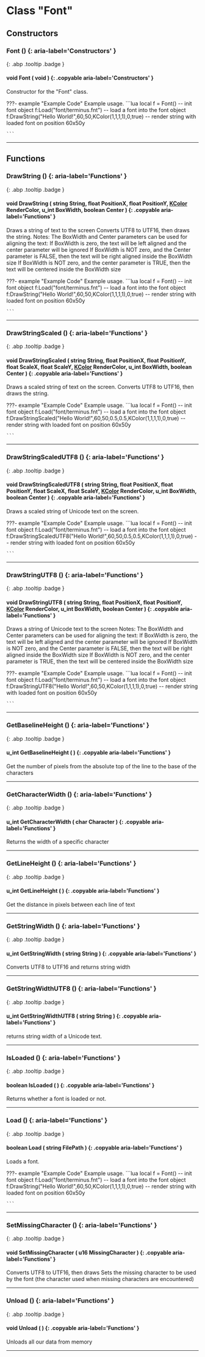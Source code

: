 # Class "Font"
## Constructors
### Font () {: aria-label='Constructors' }
[ ](#){: .abp .tooltip .badge }
#### void Font ( void ) {: .copyable aria-label='Constructors' }

Constructor for the "Font" class.

???- example "Example Code"
    Example usage.
    ```lua 
    local f = Font() -- init font object
    f:Load("font/terminus.fnt") -- load a font into the font object
    f:DrawString("Hello World!",60,50,KColor(1,1,1,1),0,true) -- render string with loaded font on position 60x50y
    
    ```

___ 
## Functions
### DrawString () {: aria-label='Functions' }
[ ](#){: .abp .tooltip .badge }
#### void DrawString ( string String, float PositionX, float PositionY, [KColor](../KColor) RenderColor, u_int BoxWidth, boolean Center ) {: .copyable aria-label='Functions' }
Draws a string of text to the screen
Converts UTF8 to UTF16, then draws the string. 
Notes: The BoxWidth and Center parameters can be used for aligning the text: If BoxWidth is zero, the text will be left aligned and the center parameter will be ignored If BoxWidth is NOT zero, and the Center parameter is FALSE, then the text will be right aligned inside the BoxWidth size If BoxWidth is NOT zero, and the center parameter is TRUE, then the text will be centered inside the BoxWidth size 

???- example "Example Code"
    Example usage.
    ```lua 
    local f = Font() -- init font object
    f:Load("font/terminus.fnt") -- load a font into the font object
    f:DrawString("Hello World!",60,50,KColor(1,1,1,1),0,true) -- render string with loaded font on position 60x50y
    
    ```

___ 
### DrawStringScaled () {: aria-label='Functions' }
[ ](#){: .abp .tooltip .badge }
#### void DrawStringScaled ( string String, float PositionX, float PositionY, float ScaleX, float ScaleY, [KColor](../KColor) RenderColor, u_int BoxWidth, boolean Center ) {: .copyable aria-label='Functions' }
Draws a scaled string of text on the screen.
Converts UTF8 to UTF16, then draws the string. 

???- example "Example Code"
    Example usage.
    ```lua 
    local f = Font() -- init font object
    f:Load("font/terminus.fnt") -- load a font into the font object
    f:DrawStringScaled("Hello World!",60,50,0.5,0.5,KColor(1,1,1,1),0,true) -- render string with loaded font on position 60x50y
    
    ```

___ 
### DrawStringScaledUTF8 () {: aria-label='Functions' }
[ ](#){: .abp .tooltip .badge }
#### void DrawStringScaledUTF8 ( string String, float PositionX, float PositionY, float ScaleX, float ScaleY, [KColor](../KColor) RenderColor, u_int BoxWidth, boolean Center ) {: .copyable aria-label='Functions' }
Draws a scaled string of Unicode text on the screen.

???- example "Example Code"
    Example usage.
    ```lua 
    local f = Font() -- init font object
    f:Load("font/terminus.fnt") -- load a font into the font object
    f:DrawStringScaledUTF8("Hello World!",60,50,0.5,0.5,KColor(1,1,1,1),0,true) -- render string with loaded font on position 60x50y
    
    ```

___ 
### DrawStringUTF8 () {: aria-label='Functions' }
[ ](#){: .abp .tooltip .badge }
#### void DrawStringUTF8 ( string String, float PositionX, float PositionY, [KColor](../KColor) RenderColor, u_int BoxWidth, boolean Center ) {: .copyable aria-label='Functions' }
Draws a string of Unicode text to the screen
Notes: The BoxWidth and Center parameters can be used for aligning the text: If BoxWidth is zero, the text will be left aligned and the center parameter will be ignored If BoxWidth is NOT zero, and the Center parameter is FALSE, then the text will be right aligned inside the BoxWidth size If BoxWidth is NOT zero, and the center parameter is TRUE, then the text will be centered inside the BoxWidth size 

???- example "Example Code"
    Example usage.
    ```lua 
    local f = Font() -- init font object
    f:Load("font/terminus.fnt") -- load a font into the font object
    f:DrawStringUTF8("Hello World!",60,50,KColor(1,1,1,1),0,true) -- render string with loaded font on position 60x50y
    
    ```

___ 
### GetBaselineHeight () {: aria-label='Functions' }
[ ](#){: .abp .tooltip .badge }
#### u_int GetBaselineHeight ( ) {: .copyable aria-label='Functions' }
Get the number of pixels from the absolute top of the line to the base of the characters 
___ 
### GetCharacterWidth () {: aria-label='Functions' }
[ ](#){: .abp .tooltip .badge }
#### u_int GetCharacterWidth ( char Character ) {: .copyable aria-label='Functions' }
Returns the width of a specific character 
___ 
### GetLineHeight () {: aria-label='Functions' }
[ ](#){: .abp .tooltip .badge }
#### u_int GetLineHeight ( ) {: .copyable aria-label='Functions' }
Get the distance in pixels between each line of text 
___ 
### GetStringWidth () {: aria-label='Functions' }
[ ](#){: .abp .tooltip .badge }
#### u_int GetStringWidth ( string String ) {: .copyable aria-label='Functions' }
Converts UTF8 to UTF16 and returns string width
___ 
### GetStringWidthUTF8 () {: aria-label='Functions' }
[ ](#){: .abp .tooltip .badge }
#### u_int GetStringWidthUTF8 ( string String ) {: .copyable aria-label='Functions' }
returns string width of a Unicode text. 
___ 
### IsLoaded () {: aria-label='Functions' }
[ ](#){: .abp .tooltip .badge }
#### boolean IsLoaded ( ) {: .copyable aria-label='Functions' }
Returns whether a font is loaded or not. 
___ 
### Load () {: aria-label='Functions' }
[ ](#){: .abp .tooltip .badge }
#### boolean Load ( string FilePath ) {: .copyable aria-label='Functions' }
Loads a font. 

???- example "Example Code"
    Example usage.
    ```lua 
    local f = Font() -- init font object
    f:Load("font/terminus.fnt") -- load a font into the font object
    f:DrawString("Hello World!",60,50,KColor(1,1,1,1),0,true) -- render string with loaded font on position 60x50y
    
    ```

___ 
### SetMissingCharacter () {: aria-label='Functions' }
[ ](#){: .abp .tooltip .badge }
#### void SetMissingCharacter ( u16 MissingCharacter ) {: .copyable aria-label='Functions' }
Converts UTF8 to UTF16, then draws
Sets the missing character to be used by the font (the character used when missing characters are encountered) 
___ 
### Unload () {: aria-label='Functions' }
[ ](#){: .abp .tooltip .badge }
#### void Unload ( ) {: .copyable aria-label='Functions' }
Unloads all our data from memory 
___ 

